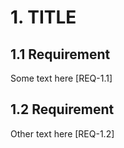 # 1. TITLE

## 1.1 Requirement
Some text here
[REQ-1.1]

## 1.2 Requirement
Other text here
[REQ-1.2]